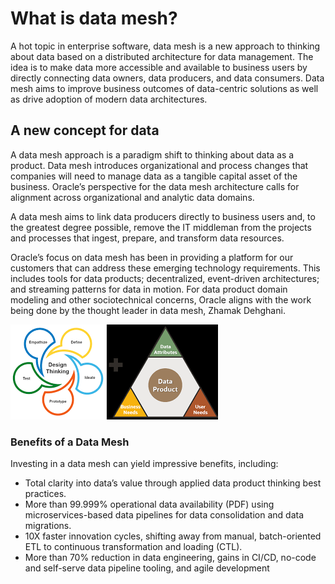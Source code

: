 # What is data mesh?

A hot topic in enterprise software, data mesh is a new approach to thinking about data based on a distributed architecture for data management. The idea is to make data more accessible and available to business users by directly connecting data owners, data producers, and data consumers. Data mesh aims to improve business outcomes of data-centric solutions as well as drive adoption of modern data architectures.


## A new concept for data
A data mesh approach is a paradigm shift to thinking about data as a product. Data mesh introduces organizational and process changes that companies will need to manage data as a tangible capital asset of the business. Oracle’s perspective for the data mesh architecture calls for alignment across organizational and analytic data domains.

A data mesh aims to link data producers directly to business users and, to the greatest degree possible, remove the IT middleman from the projects and processes that ingest, prepare, and transform data resources.

Oracle’s focus on data mesh has been in providing a platform for our customers that can address these emerging technology requirements. This includes tools for data products; decentralized, event-driven architectures; and streaming patterns for data in motion. For data product domain modeling and other sociotechnical concerns, Oracle aligns with the work being done by the thought leader in data mesh, Zhamak Dehghani.

  ![](./images/dm.png " ")


### Benefits of a Data Mesh

Investing in a data mesh can yield impressive benefits, including:
* Total clarity into data’s value through applied data product thinking best practices.
* More than 99.999% operational data availability (PDF) using microservices-based data pipelines for data consolidation and data migrations.
* 10X faster innovation cycles, shifting away from manual, batch-oriented ETL to continuous transformation and loading (CTL).
* More than 70% reduction in data engineering, gains in CI/CD, no-code and self-serve data pipeline tooling, and agile development
